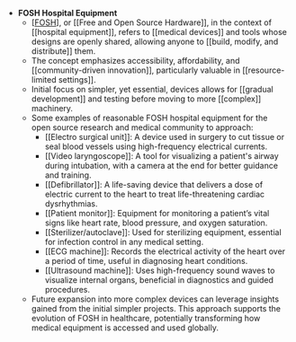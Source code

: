 - **FOSH Hospital Equipment**
	- [[FOSH]], or [[Free and Open Source Hardware]], in the context of [[hospital equipment]], refers to [[medical devices]] and tools whose designs are openly shared, allowing anyone to [[build, modify, and distribute]] them.
	- The concept emphasizes accessibility, affordability, and [[community-driven innovation]], particularly valuable in [[resource-limited settings]].
	- Initial focus on simpler, yet essential, devices allows for [[gradual development]] and testing before moving to more [[complex]] machinery.
	- Some examples of reasonable FOSH hospital equipment for the open source research and medical community to approach:
		- [[Electro surgical unit]]: A device used in surgery to cut tissue or seal blood vessels using high-frequency electrical currents.
		- [[Video laryngoscope]]: A tool for visualizing a patient's airway during intubation, with a camera at the end for better guidance and training.
		- [[Defibrillator]]: A life-saving device that delivers a dose of electric current to the heart to treat life-threatening cardiac dysrhythmias.
		- [[Patient monitor]]: Equipment for monitoring a patient’s vital signs like heart rate, blood pressure, and oxygen saturation.
		- [[Sterilizer/autoclave]]: Used for sterilizing equipment, essential for infection control in any medical setting.
		- [[ECG machine]]: Records the electrical activity of the heart over a period of time, useful in diagnosing heart conditions.
		- [[Ultrasound machine]]: Uses high-frequency sound waves to visualize internal organs, beneficial in diagnostics and guided procedures.
	- Future expansion into more complex devices can leverage insights gained from the initial simpler projects. This approach supports the evolution of FOSH in healthcare, potentially transforming how medical equipment is accessed and used globally.

[//begin]: # "Autogenerated link references for markdown compatibility"
[FOSH]: FOSH "Overview (What)"
[//end]: # "Autogenerated link references"